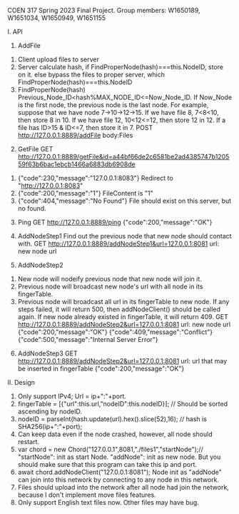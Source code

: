 COEN 317 Spring 2023 Final Project. Group members: W1650189, W1651034, W1650949, W1651155

I. API
1. AddFile
1) Client upload files to server
2) Server calculate hash, if FindProperNode(hash)===this.NodeID, store on it.
else bypass the files to proper server, which FindProperNode(hash)===this.NodeID
3) FindProperNode(hash)
Previous_Node_ID<hash%MAX_NODE_ID<=Now_Node_ID. If Now_Node is the first node, the previous node is the last node.
For example, suppose that we have node 7->10->12->15.
If we have file 8, 7<8<10, then store 8 in 10.
If we have file 12, 10<12<=12, then store 12 in 12.
If a file has ID>15 & ID<=7, then store it in 7.
POST http://127.0.0.1:8889/addFile body:Files

2. GetFile
GET http://127.0.0.1:8889/getFile&id=a44bf66de2c6581be2ad4385747b120559f63b6bac1ebcb1466a6883db6908de
1) {"code":230,"message":"127.0.0.1:8083"} Redirect to "http://127.0.0.1:8083"
2) {"code":200,"message":"1"} FileContent is "1"
3) {"code":404,"message":"No Found"} File should exist on this server, but no found.

3. Ping
GET http://127.0.0.1:8889/ping
{"code":200,"message":"OK"}

4. AddNodeStep1
Find out the previous node that new node should contact with.
GET http://127.0.0.1:8889/addNodeStep1&url=127.0.0.1:8081
url: new node url

5. AddNodeStep2
1) New node will nodeify previous node that new node will join it.
2) Previous node will broadcast new node's url with all node in its fingerTable.
3) Previous node will broadcast all url in its fingerTable to new node.
If any steps failed, it will return 500, then addNodeClient() should be called again.
If new node already existed in fingerTable, it will return 409.
GET http://127.0.0.1:8889/addNodeStep2&url=127.0.0.1:8081
url: new node url
{"code":200,"message":"OK"} {"code":409,"message":"Conflict"} {"code":500,"message":"Internal Server Error"}

6. AddNodeStep3
GET http://127.0.0.1:8889/addNodeStep2&url=127.0.0.1:8081
url: url that may be inserted in fingerTable
{"code":200,"message":"OK"}

II. Design
1) Only support IPv4; Url = ip+":"+port.
2) fingerTable = [{"url":this.url,"nodeID":this.nodeID}]; // Should be sorted ascending by nodeID.
3) nodeID = parseInt(hash.update(url).hex().slice(52),16); // hash is SHA256(ip+":"+port);
4) Can keep data even if the node crashed, however, all node should restart.
5) var chord = new Chord("127.0.0.1",8081,"./files1","startNode");// "startNode": init as start Node. "addNode": init as new node.
But you should make sure that this program can take this ip and port.
6)  await chord.addNodeClient("127.0.0.1:8081");
Node init as "addNode" can join into this network by connecting to any node in this network.
7) Files should upload into the network after all node had join the network, because I don't implement move files features.
8) Only support English text files now. Other files may have bug.